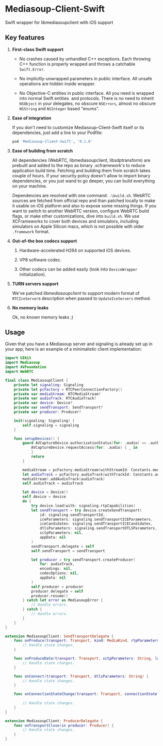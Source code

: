 # Mediasoup-Client-Swift

Swift wrapper for libmediasoupclient with iOS support

## Key features

1. **First-class Swift support**

   * No crashes caused by unhandled C++ exceptions. Each throwing C++ function is properly wrapped and throws a catchable `Swift.Error`.  

   * No implicitly-unwrapped parameters in public interface. All unsafe operations are hidden inside wrapper.

   * No Objective-C entities in public interface. All you need is wrapped into normal Swift entities  and protocols. There is no need to inherit `NSObject` in your delegates, no obscure `NSErrors`, almost no obscure `NSString` and `NSInteger` based "enums".

2. **Ease of integration**

   If you don't need to customize Mediasoup-Client-Swift itself or its dependencies, just add a line to your Podfile:

   ```Ruby
   pod 'Mediasoup-Client-Swift', '0.1.0'
   ```

3. **Ease of building from scratch**

   All dependencies (WebRTC, libmediasoupclient, libsdptransform) are prebuilt and added to the repo as binary .xcframework's to reduce application build time. Fetching and building them from scratch takes couple of hours. If your security policy doesn't allow to import binary dependencies, or you just wand to go deeper, you can build everything on your machine.

   Dependencies are resolved with one command: `.\build.sh`. WebRTC sources are fetched from official repo and than patched locally to make it usable on iOS platform and also to expose some missing things. If you want to switch to another WebRTC version, configure WebRTC build flags, or make other customizations, dive into `build.sh`. We use XCFrameworks to cover both devices and simulators, including simulators on Apple Silicon macs, which is not possible with older `.framework` format.

4. **Out-of-the box codecs support**

   1. Hardware-accelerated H264 on supported iOS devices.

   2. VP8 software codec.

   3. Other codecs can be added easily (look into `DeviceWrapper` initialization).

5. **TURN servers support**

   We've patched *libmediasoupclient* to support modern format of `RTCIceServer`s description when passed to `UpdateIceServers` method.

6. **No memory leaks**

   Ok, no *known* memory leaks ;)

## Usage

   Given that you have a Mediasoup server and signaling is already set up in your app, here is an example of a minimalistic client implementation:

   ```Swift
   import UIKit
   import Mediasoup
   import AVFoundation
   import WebRTC
   
   final class MediasoupClient {
       private let signaling: Signaling
       private let pcFactory = RTCPeerConnectionFactory()
       private var mediaStream: RTCMediaStream?
       private var audioTrack: RTCAudioTrack?
       private var device: Device?
       private var sendTransport: SendTransport?
       private var producer: Producer?
   
       init(signaling: Signaling) {
           self.signaling = signaling
       }
   
       func setupDevices() {
           guard AVCaptureDevice.authorizationStatus(for: .audio) == .authorized else {
               AVCaptureDevice.requestAccess(for: .audio) { _ in
               }
               return
           }
   
           mediaStream = pcFactory.mediaStream(withStreamId: Constants.mediaStreamId)
           let audioTrack = pcFactory.audioTrack(withTrackId: Constants.audioTrackId)
           mediaStream?.addAudioTrack(audioTrack)
           self.audioTrack = audioTrack
   
           let device = Device()
           self.device = device
           do {
               try device.load(with: signaling.rtpCapabilities)
               let sendTransport = try device.createSendTransport(
                   id: signaling.sendTransportId,
                   iceParameters: signaling.sendTransportICEParameters,
                   iceCandidates: signaling.sendTransportICECandidates,
                   dtlsParameters: signaling.sendTransportDTLSParameters,
                   sctpParameters: nil,
                   appData: nil
               )
               sendTransport.delegate = self
               self.sendTransport = sendTransport
   
               let producer = try sendTransport.createProducer(
                   for: audioTrack,
                   encodings: nil,
                   codecOptions: nil,
                   appData: nil
               )
               self.producer = producer
               producer.delegate = self
               producer.resume()
           } catch let error as MediasoupError {
               // Handle errors.
           } catch {
               // Handle errors.
           }
       }
   }
   
   extension MediasoupClient: SendTransportDelegate {
       func onProduce(transport: Transport, kind: MediaKind, rtpParameters: String, appData: String, callback: @escaping (String?) -> Void) {
           // Handle state changes.
       }
   
       func onProduceData(transport: Transport, sctpParameters: String, label: String, protocol dataProtocol: String, appData: String, callback: @escaping (String?) -> Void) {
           // Handle state changes.
       }
   
       func onConnect(transport: Transport, dtlsParameters: String) {
           // Handle state changes.
       }
   
       func onConnectionStateChange(transport: Transport, connectionState: TransportConnectionState) {
           
           // Handle state changes.
       }
   }
   
   extension MediasoupClient: ProducerDelegate {
       func onTransportClose(in producer: Producer) {
           // Handle state changes.
       }
   }
   ```
